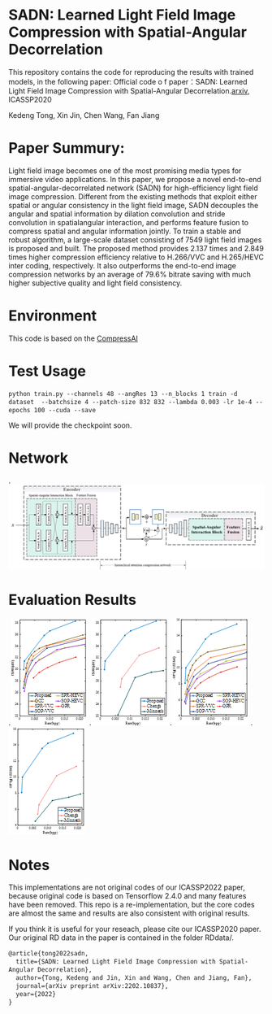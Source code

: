 # SADN: Learned Light Field Image Compression with Spatial-Angular Decorrelation 
  This repository contains the code for reproducing the results with trained models, in the following paper:
  Official code o f paper：SADN: Learned Light Field Image Compression with Spatial-Angular Decorrelation.[arxiv](https://arxiv.org/abs/2202.10837), ICASSP2020
  
Kedeng Tong, Xin Jin, Chen Wang, Fan Jiang 

# Paper Summury:
Light field image becomes one of the most promising media types for immersive video applications. In this paper, we propose a novel end-to-end spatial-angular-decorrelated network (SADN) for high-efficiency light field image compression. Different from the existing methods that exploit either spatial or angular consistency in the light field image, SADN decouples the angular and spatial information by dilation convolution and stride convolution in spatialangular interaction, and performs feature fusion to compress spatial and angular information jointly. To train a stable and robust algorithm, a large-scale dataset consisting of 7549 light field images is proposed and built. The proposed method provides 2.137 times and 2.849 times higher compression efficiency relative to H.266/VVC and H.265/HEVC inter coding, respectively. It also outperforms the end-to-end image compression networks by an average of 79.6% bitrate saving with much higher subjective quality and light field consistency. 


# Environment
   This code is based on the [CompressAI](https://github.com/InterDigitalInc/CompressAI)
# Test Usage
   ```
   python train.py --channels 48 --angRes 13 --n_blocks 1 train -d dataset  --batchsize 4 --patch-size 832 832 --lambda 0.003 -lr 1e-4 --epochs 100 --cuda --save
   ```
   We will provide the checkpoint soon.

# Network
.![](https://github.com/VincentChandelier/SADN/blob/main/RDdata/Network.png)

# Evaluation Results
.![](https://github.com/VincentChandelier/SADN/blob/main/RDdata/PSNR-Hybrid.png)
.![](https://github.com/VincentChandelier/SADN/blob/main/RDdata/PSNR-E2E.png)
.![](https://github.com/VincentChandelier/SADN/blob/main/RDdata/SSIM-Hybrid.png)
.![](https://github.com/VincentChandelier/SADN/blob/main/RDdata/SSIM_E2E.png)

# Notes
This implementations are not original codes of our ICASSP2022 paper, because original code is based on Tensorflow 2.4.0 and many features have been removed. This repo is a re-implementation, but the core codes are almost the same and results are also consistent with original results. 

If you think it is useful for your reseach, please cite our ICASSP2020 paper. Our original RD data in the paper is contained in the folder RDdata/.

```
@article{tong2022sadn,
  title={SADN: Learned Light Field Image Compression with Spatial-Angular Decorrelation},
  author={Tong, Kedeng and Jin, Xin and Wang, Chen and Jiang, Fan},
  journal={arXiv preprint arXiv:2202.10837},
  year={2022}
}
```
